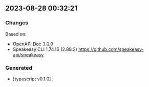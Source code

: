 

## 2023-08-28 00:32:21
### Changes
Based on:
- OpenAPI Doc 3.0.0 
- Speakeasy CLI 1.74.16 (2.88.2) https://github.com/speakeasy-api/speakeasy
### Generated
- [typescript v0.1.0] .